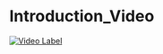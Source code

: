 # Introduction_Video

[![Video Label](http://img.youtube.com/vi/T4y2q_nwb-yLHvec/0.jpg)](https://youtu.be/T4y2q_nwb-yLHvec)
